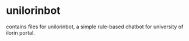 # unilorinbot
contains files for unilorinbot, a simple rule-based chatbot for university of ilorin portal.
